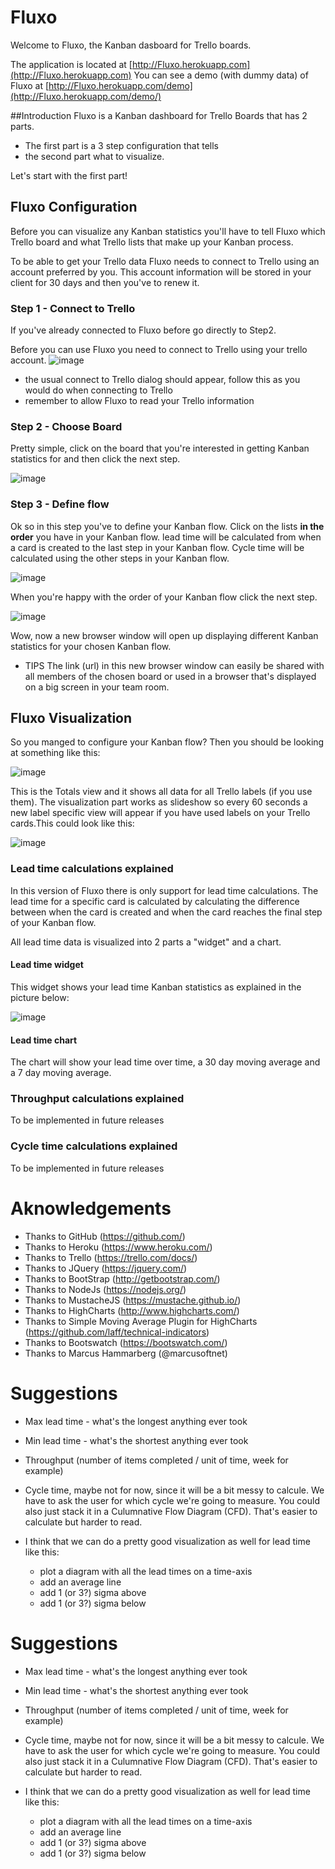 # Fluxo
Welcome to Fluxo, the Kanban dasboard for Trello boards.

The application is located at [http://Fluxo.herokuapp.com](http://Fluxo.herokuapp.com)
You can see a demo (with dummy data) of Fluxo at [http://Fluxo.herokuapp.com/demo](http://Fluxo.herokuapp.com/demo/)

##Introduction
Fluxo is a Kanban dashboard for Trello Boards that has 2 parts. 
* The first part is a 3 step configuration that tells 
* the second part what to visualize.

Let's start with the first part!

## Fluxo Configuration
Before you can visualize any Kanban statistics you'll have to tell Fluxo which Trello board and what Trello lists that
make up your Kanban process.

To be able to get your Trello data Fluxo needs to connect to Trello using an account preferred by you. 
This account information will be stored in your client for 30 days and then you've to renew it.

### Step 1 - Connect to Trello
If you've already connected to Fluxo before go directly to Step2.

Before you can use Fluxo you need to connect to Trello using your trello account. 
![image](https://raw.githubusercontent.com/hugohaggmark/Fluxo/master/docs/welcome.png)
* the usual connect to Trello dialog should appear, follow this as you would do when connecting to Trello 
* remember to allow Fluxo to read your Trello information
 
### Step 2 - Choose Board
Pretty simple, click on the board that you're interested in getting Kanban statistics for and then click the next step.

![image](https://raw.githubusercontent.com/hugohaggmark/Fluxo/master/docs/step2.png)

### Step 3 - Define flow
Ok so in this step you've to define your Kanban flow. Click on the lists **in the order** you have in your Kanban flow.
lead time will be calculated from when a card is created to the last step in your Kanban flow. 
Cycle time will be calculated using the other steps in your Kanban flow.

![image](https://raw.githubusercontent.com/hugohaggmark/Fluxo/master/docs/step3a.png)

When you're happy with the order of your Kanban flow click the next step.

![image](https://raw.githubusercontent.com/hugohaggmark/Fluxo/master/docs/step3b.png)

Wow, now a new browser window will open up displaying different Kanban statistics for your chosen Kanban flow. 
* TIPS The link (url) in this new browser window can easily be shared with all members of the chosen board or used in a browser that's displayed on a big screen in your team room.

## Fluxo Visualization
So you manged to configure your Kanban flow? Then you should be looking at something like this:

![image](https://raw.githubusercontent.com/hugohaggmark/Fluxo/master/docs/totals.png)

This is the Totals view and it shows all data for all Trello labels (if you use them). 
The visualization part works as slideshow so every 60 seconds a new label specific view will appear if you have used labels 
on your Trello cards.This could look like this:

![image](https://raw.githubusercontent.com/hugohaggmark/Fluxo/master/docs/label.png)

### Lead time calculations explained
In this version of Fluxo there is only support for lead time calculations. 
The lead time for a specific card is calculated by calculating the difference between when the card is created and when the card reaches 
the final step of your Kanban flow.

All lead time data is visualized into 2 parts a "widget" and a chart.

#### Lead time widget
This widget shows your lead time Kanban statistics as explained in the picture below:

![image](https://raw.githubusercontent.com/hugohaggmark/Fluxo/master/docs/explained.png)

#### Lead time chart
The chart will show your lead time over time, a 30 day moving average and a 7 day moving average.

### Throughput calculations explained
To be implemented in future releases

### Cycle time calculations explained
To be implemented in future releases

# Aknowledgements
* Thanks to GitHub (https://github.com/)
* Thanks to Heroku (https://www.heroku.com/)
* Thanks to Trello (https://trello.com/docs/)
* Thanks to JQuery (https://jquery.com/)
* Thanks to BootStrap (http://getbootstrap.com/)
* Thanks to NodeJs (https://nodejs.org/)
* Thanks to MustacheJS (https://mustache.github.io/)
* Thanks to HighCharts (http://www.highcharts.com/)
* Thanks to Simple Moving Average Plugin for HighCharts (https://github.com/laff/technical-indicators)
* Thanks to Bootswatch (https://bootswatch.com/)
* Thanks to Marcus Hammarberg (@marcusoftnet)

# Suggestions
* Max lead time - what's the longest anything ever took
* Min lead time - what's the shortest anything ever took
* Throughput (number of items completed / unit of time, week for example)
* Cycle time, maybe not for now, since it will be a bit messy to calcule. We have to ask the user for which cycle we're going to measure. You could also just stack it in a Culumnative Flow Diagram (CFD). That's easier to calculate but harder to read.

* I think that we can do a pretty good visualization as well for lead time like this:
  * plot a diagram with all the lead times on a time-axis
  * add an average line
  * add 1 (or 3?) sigma above
  * add 1 (or 3?) sigma below
# Suggestions
* Max lead time - what's the longest anything ever took
* Min lead time - what's the shortest anything ever took
* Throughput (number of items completed / unit of time, week for example)
* Cycle time, maybe not for now, since it will be a bit messy to calcule. We have to ask the user for which cycle we're going to measure. You could also just stack it in a Culumnative Flow Diagram (CFD). That's easier to calculate but harder to read.

* I think that we can do a pretty good visualization as well for lead time like this:
	* plot a diagram with all the lead times on a time-axis
	* add an average line
	* add 1 (or 3?) sigma above
	* add 1 (or 3?) sigma below

